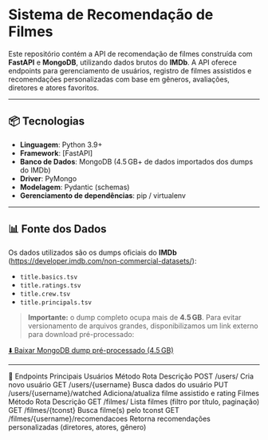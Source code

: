 # Sistema de Recomendação de Filmes

Este repositório contém a API de recomendação de filmes construída com **FastAPI** e **MongoDB**, utilizando dados brutos do **IMDb**. A API oferece endpoints para gerenciamento de usuários, registro de filmes assistidos e recomendações personalizadas com base em gêneros, avaliações, diretores e atores favoritos.

---

## 📦 Tecnologias

- **Linguagem**: Python 3.9+  
- **Framework**: [FastAPI]  
- **Banco de Dados**: MongoDB (4.5 GB+ de dados importados dos dumps do IMDb)  
- **Driver**: PyMongo  
- **Modelagem**: Pydantic (schemas)  
- **Gerenciamento de dependências**: pip / virtualenv  

---

## 📊 Fonte dos Dados

Os dados utilizados são os dumps oficiais do **IMDb** (https://developer.imdb.com/non-commercial-datasets/):

- `title.basics.tsv`  
- `title.ratings.tsv`  
- `title.crew.tsv`  
- `title.principals.tsv`  

> **Importante:** o dump completo ocupa mais de **4.5 GB**. Para evitar versionamento de arquivos grandes, disponibilizamos um link externo para download pré-processado:

[⬇️ Baixar MongoDB dump pré-processado (4.5 GB)](https://seu-servidor.com/imdb_dump.tar.gz)

---

📑 Endpoints Principais
Usuários
Método	Rota	Descrição
POST	/users/	Cria novo usuário
GET	/users/{username}	Busca dados do usuário
PUT	/users/{username}/watched	Adiciona/atualiza filme assistido e rating
Filmes
Método	Rota	Descrição
GET	/filmes/	Lista filmes (filtro por título, paginação)
GET	/filmes/{tconst}	Busca filme(s) pelo tconst
GET	/filmes/{username}/recomendacoes	Retorna recomendações personalizadas (diretores, atores, gênero)

